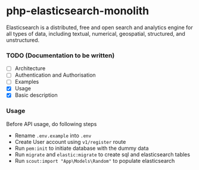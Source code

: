 # php-elasticsearch-monolith
Elasticsearch is a distributed, free and open search and analytics engine for all types of data, including textual, numerical, geospatial, structured, and unstructured. 

### TODO (Documentation to be written)
- [ ] Architecture
- [ ] Authentication and Authorisation
- [ ] Examples
- [x] Usage
- [x] Basic description

### Usage

Before API usage, do following steps
 * Rename `.env.example` into `.env`
 * Create User account using `v1/register` route
 * Run `pem:init` to initiate database with the dummy data
 * Run `migrate` and `elastic:migrate` to create sql and elasticsearch tables
 * Run `scout:import "App\Models\Random"` to populate elasticsearch
